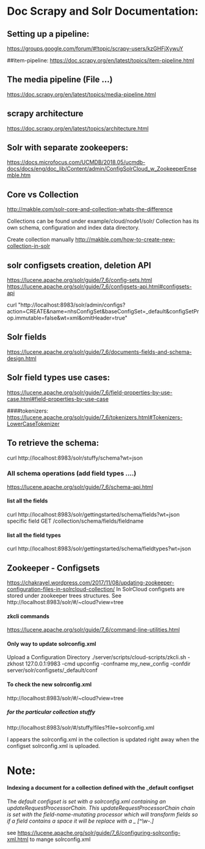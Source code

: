 
# Doc Scrapy and Solr Documentation:
## Setting up a pipeline:
https://groups.google.com/forum/#!topic/scrapy-users/kzGHFjXywuY

##item-pipeline:
https://doc.scrapy.org/en/latest/topics/item-pipeline.html
## The media pipeline (File ...)
https://doc.scrapy.org/en/latest/topics/media-pipeline.html

## scrapy architecture
https://doc.scrapy.org/en/latest/topics/architecture.html

## Solr with separate zookeepers: 
https://docs.microfocus.com/UCMDB/2018.05/ucmdb-docs/docs/eng/doc_lib/Content/admin/ConfigSolrCloud_w_ZookeeperEnsemble.htm

## Core vs Collection
http://makble.com/solr-core-and-collection-whats-the-difference

Collections can be found under example/cloud/node1/solr/
Collection has its own schema, configuration and index data directory.

Create collection manually http://makble.com/how-to-create-new-collection-in-solr

## solr configsets creation, deletion API
https://lucene.apache.org/solr/guide/7_6/config-sets.html
https://lucene.apache.org/solr/guide/7_6/configsets-api.html#configsets-api

curl "http://localhost:8983/solr/admin/configs?action=CREATE&name=nhsConfigSet&baseConfigSet=_default&configSetProp.immutable=false&wt=xml&omitHeader=true"

## Solr fields
https://lucene.apache.org/solr/guide/7_6/documents-fields-and-schema-design.html

## Solr field types use cases:
https://lucene.apache.org/solr/guide/7_6/field-properties-by-use-case.html#field-properties-by-use-case

<fieldType name="newFilter" class="solr.TextField" omitNorms="false" positionIncrementGap="100" multiValued="true">
    <analyzer type="index">
      <tokenizer class="solr.WhitespaceTokenizerFactory"/>
      <filter class="solr.LowerCaseFilterFactory"/>
    </analyzer>
    <analyzer type="query">
      <tokenizer class="solr.WhitespaceTokenizerFactory"/>
      <filter class="solr.StopFilterFactory" words="stopwords.txt" ignoreCase="true"/>
      <filter class="solr.LowerCaseFilterFactory"/>
    </analyzer>
  </fieldType>

####tokenizers:
https://lucene.apache.org/solr/guide/7_6/tokenizers.html#Tokenizers-LowerCaseTokenizer

## To retrieve the schema:
curl http://localhost:8983/solr/stuffy/schema?wt=json 
### All schema operations (add field types ....)
https://lucene.apache.org/solr/guide/7_6/schema-api.html
#### list all the fields
curl http://localhost:8983/solr/gettingstarted/schema/fields?wt=json
specific field GET /collection/schema/fields/fieldname
#### list all the field types
curl http://localhost:8983/solr/gettingstarted/schema/fieldtypes?wt=json

## Zookeeper - Configsets
https://chakrayel.wordpress.com/2017/11/08/updating-zookeeper-configuration-files-in-solrcloud-collection/
In SolrCloud configsets are stored under zookeeper trees structures.
See http://localhost:8983/solr/#/~cloud?view=tree
#### zkcli commands
https://lucene.apache.org/solr/guide/7_6/command-line-utilities.html
#### Only way to update solrconfig.xml
Upload a Configuration Directory
./server/scripts/cloud-scripts/zkcli.sh -zkhost 127.0.0.1:9983 -cmd upconfig -confname my_new_config -confdir server/solr/configsets/_default/conf
#### To check the new solrconfig.xml
http://localhost:8983/solr/#/~cloud?view=tree
##### for the particular collection stuffy
http://localhost:8983/solr/#/stuffy/files?file=solrconfig.xml

I appears the solrconfig.xml in the collection is updated right away when the configset solrconfig.xml is uploaded.


# Note:
#### Indexing a document for a collection defined with the _default configset 
The _default configset is set with a solrconfig.xml containing an updateRequestProcessorChain.
This updateRequestProcessorChain chain is set with the field-name-mutating processor which will
transform fields so if a field contains a space it will be replace with a _
<updateProcessor class="solr.FieldNameMutatingUpdateProcessorFactory" name="field-name-mutating">
    <str name="pattern">[^\w-\.]</str>
    <str name="replacement">_</str>
</updateProcessor>

see https://lucene.apache.org/solr/guide/7_6/configuring-solrconfig-xml.html to mange solrconfig.xml

